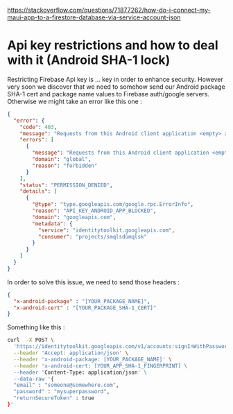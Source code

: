 https://stackoverflow.com/questions/71877262/how-do-i-connect-my-maui-app-to-a-firestore-database-via-service-account-json

# Api key restrictions and how to deal with it (Android SHA-1 lock)
Restricting Firebase Api key is ... key in order to enhance security.
However very soon we discover that we need to somehow send our Android package SHA-1 cert and package name values to Firebase auth/google servers.
Otherwise we might take an error like this one : 
```json
{
  "error": {
    "code": 403,
    "message": "Requests from this Android client application <empty> are blocked.",
    "errors": [
      {
        "message": "Requests from this Android client application <empty> are blocked.",
        "domain": "global",
        "reason": "forbidden"
      }
    ],
    "status": "PERMISSION_DENIED",
    "details": [
      {
        "@type": "type.googleapis.com/google.rpc.ErrorInfo",
        "reason": "API_KEY_ANDROID_APP_BLOCKED",
        "domain": "googleapis.com",
        "metadata": {
          "service": "identitytoolkit.googleapis.com",
          "consumer": "projects/smqlsdùmqlsk"
        }
      }
    ]
  }
}
```

In order to solve this issue, we need to send those headers :
```json
{
  "x-android-package" : "[YOUR_PACKAGE_NAME]",
  "x-android-cert" : "[YOUR_PACKAGE_SHA-1_CERT]"
}
```

Something like this : 
```bash
curl  -X POST \
  'https://identitytoolkit.googleapis.com/v1/accounts:signInWithPassword?key=[ANDROID_RESTRICTED_API_KEY]' \
  --header 'Accept: application/json' \
  --header 'x-android-package: [YOUR_PACKAGE_NAME]' \
  --header 'x-android-cert: [YOUR_APP_SHA-1_FINGERPRINT] \
  --header 'Content-Type: application/json' \
  --data-raw '{
  "email" : "someone@somewhere.com",
  "password" : "mysuperpassword",
  "returnSecureToken" : true
}'
```
